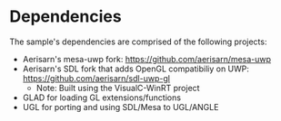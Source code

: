 # Dependencies

The sample's dependencies are comprised of the following projects:

- Aerisarn's mesa-uwp fork: https://github.com/aerisarn/mesa-uwp
- Aerisarn's SDL fork that adds OpenGL compatibiliy on UWP: https://github.com/aerisarn/sdl-uwp-gl
  - Note: Built using the VisualC-WinRT project
- GLAD for loading GL extensions/functions
- UGL for porting and using SDL/Mesa to UGL/ANGLE 
